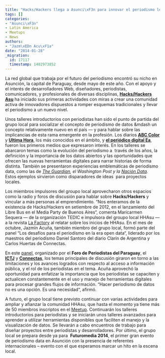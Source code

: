 ```yaml
---
title: "Hacks/Hackers llega a Asunci\xF3n para innovar el periodismo local"
tags: []
categories:
- "Asunci\xF3n"
- Latin America
- Meetups
- News
authors:
- "Jazm\xEDn Acu\xF1a"
date: "2014-01-28"
_migration:
  id: 17117
  timestamp: 1482973852
---
```


La red global que trabaja por el futuro del periodismo encontró su nicho en Asunción, la capital de Paraguay, desde mayo de este año. Con el apoyo y el interés de desarrolladores Web, diseñadores, periodistas, comunicadores, y profesionales de diversas disciplinas, [**Hacks/Hackers Asu**][1] ha iniciado sus primeras actividades con miras a crear una comunidad activa de innovadores dispuestos a romper esquemas tradicionales y llevar el periodismo a un nuevo nivel.

Unos talleres introductorios con periodistas han sido el punto de partida del grupo local para socializar el concepto de periodismo de datos &mdash un concepto relativamente nuevo en el país &mdash; y para hablar sobre las implicancias de esta rama emergente en la profesión. Los diarios [**ABC Color**][2] y [**Ultima Hora**][3], los más conocidos en el ámbito, y [**el periódico digital Ea**][4], fueron los primeros medios que expresaron interés. En los talleres se abarcaron temas como la evolución del periodismo a  través de los años, la definición y la importancia de los datos abiertos y las oportunidades que ofrecen las nuevas herramientas digitales para narrar historias de forma distinta. También se presentaron experiencias emblemáticas de periodismo data, como las de _[The Guardian][5], el Washington Post y la [Nación Data][6]._ Estos ejemplos sirvieron como disparadores de ideas  para proyectos locales.

Los miembros impulsores del groupo local aprovecharon otros espacios como la radio y foros de discusión para hablar sobre **Hacks/Hackers** y vincular a más personas al emprendimiento. “Nos enteramos de la existencia de Hacks/Hackers en setiembre de 2012, en el lanzamiento del Libre Bus en el Media Party de Buenos Aires“, comenta Maricarmen Sequera &mdash; de la organización TEDIC e impulsora del groupo local HHAsu &mdash; a la revista [La Factory][7] al relatar sobre los inicios de HHAsu. En el mes de octubre, Jazmín Acuña, también miembro del grupo local, formó parte del panel “Los desafíos para el periodismo en la era open data“, liderado por los maestros del periodismo Daniel Santoro del diario Clarín de Argentina y Carlos Huertas de Connectas.

En este [panel,][8] organizado por el **Foro de Periodistas del Paraguay**, el [**ICTJ**][9] y [**Connectas**][10], los temas principales de discusión giraron en torno a las limitaciones y los avances logrados con respecto al acceso a información pública, y el rol de los periodistas en el tema. Acuña aprovechó la oportunidad para enfatizar la importancia que los periodistas se capaciten y actualicen constantemente en el uso y manejo de herramientas digitales para procesar grandes flujos de información. “Hacer periodismo de datos no es una opción. Es una necesidad“, afirmó.

A futuro, el grupo local tiene previsto continuar con varias actividades para ampliar y afianzar la comunidad HHAsu, que hasta el momento ya tiene más de 50 miembros inscriptos en el [Meetup][1]. Continuarán los talleres introductorios para periodistas y se iniciarán unos talleres avanzados para aprender a utilizar herramientas disponibles que faciliten el manejo y la visualización de datos. Se llevarán a cabo encuentros de trabajo para diseñar proyectos entre periodistas y desarrolladores. Por último, el grupo local se prepara desde ya para  **Futuromedia 2014**, el primer gran evento de periodismo data en Asunción con la presencia de referentes internacionales – evento con el que esperamos marcar un hito en la escena local.

 [1]: http://www.meetup.com/HacksHackers-Asuncion/
 [2]: http://www.abc.com.py/edicion-impresa/locales/abc-capacita-a-periodistas-del-interior-624381.html
 [3]: http://www.ultimahora.com/
 [4]: http://ea.com.py/
 [5]: http://www.theguardian.com/uk/london-riots
 [6]: http://www.lanacion.com.ar/data
 [7]: http://issuu.com/lafactory/docs/lafactory_agosto_2013_web
 [8]: http://www.ultimahora.com/maestros-periodismo-debatiran-acceso-informacion-publica-n731955.html
 [9]: http://ictj.org/es
 [10]: http://connectas.org/